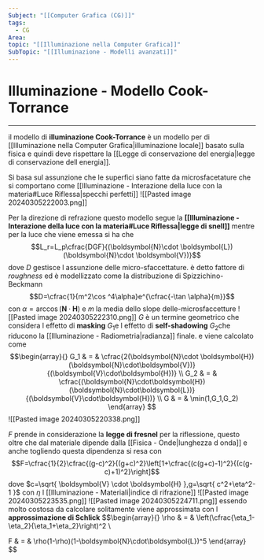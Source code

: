 ```yaml
---
Subject: "[[Computer Grafica (CG)]]"
tags:
  - CG
Area: 
topic: "[[Illuminazione nella Computer Grafica]]"
SubTopic: "[[Illuminazione - Modelli avanzati]]"
---
```


# Illuminazione - Modello Cook-Torrance
---
il modello di __illuminazione  Cook-Torrance__ è un modello per di [[Illuminazione nella Computer Grafica|illuminazione locale]] basato sulla fisica e quindi deve rispettare la [[Legge di conservazione del energia|legge di conservazione dell energia]]. 


Si basa sul assunzione che le superfici siano fatte da microsfacetature che si comportano come [[Illuminazione - Interazione della luce con la materia#Luce Riflessa|specchi perfetti]]
![[Pasted image 20240305222003.png]]

Per la direzione di refrazione questo modello segue la __[[Illuminazione - Interazione della luce con la materia#Luce Riflessa|legge di snell]]__ mentre per la luce che viene emessa si ha che$$L_r=L_p\cfrac{DGF}{(\boldsymbol{N}\cdot \boldsymbol{L})(\boldsymbol{N}\cdot \boldsymbol{V})}$$
dove $D$ gestisce l assunzione delle micro-sfaccettature. è detto fattore di _roughness_ ed è modellizzato come la distribuzione di Spizzichino-Beckmann $$D=\cfrac{1}{m^2\cos ^4\alpha}e^{\cfrac{-\tan \alpha}{m}}$$
con $\alpha=\arccos(\boldsymbol{N}\cdot \boldsymbol{H})$ e $m$ la media dello slope delle-microsfaccetture
![[Pasted image 20240305222310.png]]
 $G$ è un termine geometrico che considera l effetto di __masking__ $G_1$e l effetto di __self-shadowing__ $G_2$che riducono la [[Illuminazione - Radiometria|radianza]] finale. e viene calcolato come $$\begin{array}{}
G_1 & = & \cfrac{2(\boldsymbol{N}\cdot \boldsymbol{H})(\boldsymbol{N}\cdot\boldsymbol{V})}{(\boldsymbol{V}\cdot\boldsymbol{H})}
 \\ 
G_2 & = & \cfrac{(\boldsymbol{N}\cdot\boldsymbol{H})(\boldsymbol{N}\cdot\boldsymbol{L})}{(\boldsymbol{V}\cdot\boldsymbol{H})}
 \\
G & = & \min(1,G_1,G_2)
\end{array}
$$![[Pasted image 20240305220338.png]]

$F$ prende in considerazione la __legge di fresnel__ per la riflessione, questo oltre che dal materiale dipende dalla [[Fisica - Onde|lunghezza d onda]] e anche togliendo questa dipendenza si resa con $$F=\cfrac{1}{2}\cfrac{(g-c)^2}{(g+c)^2}\left[1+\cfrac{(c(g+c)-1)^2}{(c(g-c)+1)^2}\right]$$dove $c=\sqrt{ \boldsymbol{V} \cdot \boldsymbol{H} },g=\sqrt{ c^2+\eta^2-1 }$ con $\eta$ l [[Illuminazione - Materiali|indice di rifrazione]] 
![[Pasted image 20240305223535.png]]
![[Pasted image 20240305224711.png]]
essendo molto costosa da calcolare solitamente viene approssimata con l __approssimazione di Schlick__ $$\begin{array}{}
\rho & = & \left(\cfrac{\eta_1-\eta_2}{\eta_1+\eta_2}\right)^2 
 \\

F & = & \rho(1-\rho)(1-\boldsymbol{N}\cdot\boldsymbol{L})^5
\end{array}
$$